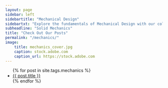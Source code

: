 ```yaml
---
layout: page
sidebar: left
sidebartitle: "Mechanical Design"
sidebartxt: "Explore the fundamentals of Mechanical Design with our collection of articles covering structural mechanics, basic equations, and core engineering concepts. From theoretical principles to real-world applications, these posts bridge the gap between basic engineering calculations and practical design. Understanding these fundamental concepts accelerates the conceptual design process, enabling quicker and more efficient development of machinery. Learn how these methods apply to beam structures, pressure vessels, rotating disks, joint elements, and other critical machine components."
subheadline: "Solid Mechanics"
title: "Check Out Our Posts"
permalink: "/mechanics/"
image:
    title: mechanics_cover.jpg
    caption: stock.adobe.com
    caption_url: https://stock.adobe.com
---
```

<ul>
    {% for post in site.tags.mechanics %}
    <li><a href="{{ site.url }}{{ site.baseurl }}{{ post.url }}">{{ post.title }}</a></li>
    {% endfor %}
</ul>